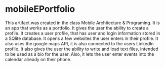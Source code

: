 # mobileEPortfolio
This artifact was created in the class Mobile Architecture & Programing. 
It is an app that works as a portfolio. It gives the user the ability to create a profile. 
It creates a user profile, that has user and login 
information stored in a SQlite database. It opens a few websites the user enters in their profile. 
It also uses the google maps API, it is also connected to the users LinkedIn profile. It also 
gives the user the ability to write and load text files, intended to be used as a bio for the user. 
Also, it lets the user enter events into the calendar already on their phone. 
